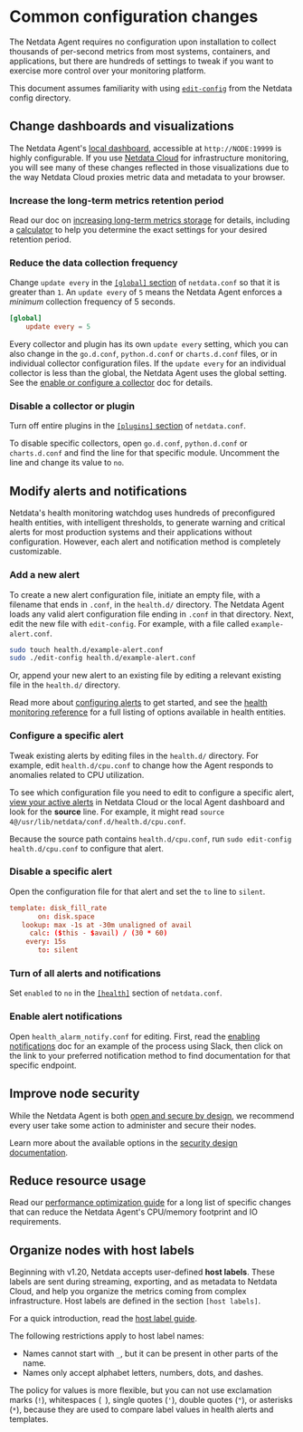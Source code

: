 <!--
title: "Common configuration changes"
description: "See the most popular configuration changes to make to the Netdata Agent, including longer metrics retention, reduce sampling, and more."
custom_edit_url: "https://github.com/netdata/netdata/edit/master/docs/netdata-agent/configuration/common-configuration-changes.md"
sidebar_label: "Common configuration changes"
learn_status: "Published"
learn_topic_type: "Tasks"
learn_rel_path: "Configuration"
-->

# Common configuration changes

The Netdata Agent requires no configuration upon installation to collect thousands of per-second metrics from most
systems, containers, and applications, but there are hundreds of settings to tweak if you want to exercise more control
over your monitoring platform.

This document assumes familiarity with
using [`edit-config`](https://github.com/netdata/netdata/blob/master/docs/netdata-agent/configuration/README.md) from the Netdata config
directory.

## Change dashboards and visualizations

The Netdata Agent's [local dashboard](https://github.com/netdata/netdata/blob/master/docs/dashboards-and-charts/README.md), accessible
at `http://NODE:19999` is highly configurable. If
you use [Netdata Cloud](https://github.com/netdata/netdata/blob/master/docs/netdata-cloud/README.md)
for infrastructure monitoring, you
will see many of these
changes reflected in those visualizations due to the way Netdata Cloud proxies metric data and metadata to your browser.

### Increase the long-term metrics retention period

Read our doc
on [increasing long-term metrics storage](https://github.com/netdata/netdata/blob/master/docs/netdata-agent/configuration/optimizing-metrics-database/change-metrics-storage.md)
for details, including a
[calculator](https://github.com/netdata/netdata/blob/master/docs/netdata-agent/configuration/optimizing-metrics-database/change-metrics-storage.md#calculate-the-system-resources-ram-disk-space-needed-to-store-metrics)
to help you determine the exact settings for your desired retention period.

### Reduce the data collection frequency

Change `update every` in
the [`[global]` section](https://github.com/netdata/netdata/blob/master/src/daemon/config/README.md#global-section-options)
of `netdata.conf` so
that it is greater than `1`. An `update every` of `5` means the Netdata Agent enforces a _minimum_ collection frequency
of 5 seconds.

```conf
[global]
    update every = 5
```

Every collector and plugin has its own `update every` setting, which you can also change in the `go.d.conf`,
`python.d.conf` or `charts.d.conf` files, or in individual collector configuration files. If the `update
every` for an individual collector is less than the global, the Netdata Agent uses the global setting. See
the [enable or configure a collector](https://github.com/netdata/netdata/blob/master/src/collectors/REFERENCE.md#enable-and-disable-a-specific-collection-module)
doc for details.

### Disable a collector or plugin

Turn off entire plugins in
the [`[plugins]` section](https://github.com/netdata/netdata/blob/master/src/daemon/config/README.md#plugins-section-options)
of
`netdata.conf`.

To disable specific collectors, open `go.d.conf`, `python.d.conf` or `charts.d.conf` and find the line
for that specific module. Uncomment the line and change its value to `no`.

## Modify alerts and notifications

Netdata's health monitoring watchdog uses hundreds of preconfigured health entities, with intelligent thresholds, to
generate warning and critical alerts for most production systems and their applications without configuration. However,
each alert and notification method is completely customizable.

### Add a new alert

To create a new alert configuration file, initiate an empty file, with a filename that ends in `.conf`, in the
`health.d/` directory. The Netdata Agent loads any valid alert configuration file ending in `.conf` in that directory.
Next, edit the new file with `edit-config`. For example, with a file called `example-alert.conf`.

```bash
sudo touch health.d/example-alert.conf
sudo ./edit-config health.d/example-alert.conf
```

Or, append your new alert to an existing file by editing a relevant existing file in the `health.d/` directory.

Read more about [configuring alerts](https://github.com/netdata/netdata/blob/master/src/health/REFERENCE.md) to
get started, and see
the [health monitoring reference](https://github.com/netdata/netdata/blob/master/src/health/REFERENCE.md) for a full listing
of options available in health entities.

### Configure a specific alert

Tweak existing alerts by editing files in the `health.d/` directory. For example, edit `health.d/cpu.conf` to change how
the Agent responds to anomalies related to CPU utilization.

To see which configuration file you need to edit to configure a specific
alert, [view your active alerts](https://github.com/netdata/netdata/blob/master/docs/dashboards-and-charts/alerts-tab.md) in
Netdata Cloud or the local Agent dashboard and look for the **source** line. For example, it might
read `source  4@/usr/lib/netdata/conf.d/health.d/cpu.conf`.

Because the source path contains `health.d/cpu.conf`, run `sudo edit-config health.d/cpu.conf` to configure that alert.

### Disable a specific alert

Open the configuration file for that alert and set the `to` line to `silent`.

```conf
template: disk_fill_rate
       on: disk.space
   lookup: max -1s at -30m unaligned of avail
     calc: ($this - $avail) / (30 * 60)
    every: 15s
       to: silent
```

### Turn of all alerts and notifications

Set `enabled` to `no` in
the [`[health]`](https://github.com/netdata/netdata/blob/master/src/daemon/config/README.md#health-section-options)
section of `netdata.conf`.

### Enable alert notifications

Open `health_alarm_notify.conf` for editing. First, read the [enabling
notifications](https://github.com/netdata/netdata/blob/master/docs/alerts-and-notifications/notifications/README.md#netdata-agent) doc
for an example of the process using Slack, then
click on the link to your preferred notification method to find documentation for that specific endpoint.

## Improve node security

While the Netdata Agent is both [open and secure by design](https://www.netdata.cloud/blog/netdata-agent-dashboard/), we
recommend every user take some action to administer and secure their nodes.

Learn more about the available options in the [security design documentation](https://github.com/netdata/netdata/blob/master/docs/security-and-privacy-design/README.md).

## Reduce resource usage

Read
our [performance optimization guide](https://github.com/netdata/netdata/blob/master/docs/netdata-agent/configuration/optimize-the-netdata-agents-performance.md)
for a long list of specific changes
that can reduce the Netdata Agent's CPU/memory footprint and IO requirements.

## Organize nodes with host labels

Beginning with v1.20, Netdata accepts user-defined **host labels**. These labels are sent during streaming, exporting,
and as metadata to Netdata Cloud, and help you organize the metrics coming from complex infrastructure. Host labels are
defined in the section `[host labels]`.

For a quick introduction, read
the [host label guide](https://github.com/netdata/netdata/blob/master/docs/netdata-agent/configuration/organize-systems-metrics-and-alerts.md).

The following restrictions apply to host label names:

- Names cannot start with `_`, but it can be present in other parts of the name.
- Names only accept alphabet letters, numbers, dots, and dashes.

The policy for values is more flexible, but you can not use exclamation marks (`!`), whitespaces (` `), single quotes
(`'`), double quotes (`"`), or asterisks (`*`), because they are used to compare label values in health alerts and
templates.
